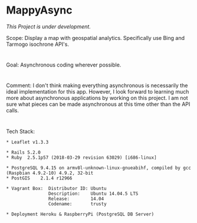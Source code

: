 # MappyAsync

*This Project is under development.*

Scope:  Display a map with geospatial analytics.  Specifically use Bing and Tarmogo isochrone API's.
#
Goal:   Asynchronous coding wherever possible.
#
Comment: I don't think making everything asynchronous is necessarily the ideal implementation for this app.  However, I look forward to learning much more about asynchronous applications by working on this project.  I am not sure what pieces can be made asynchronous at this time other than the API calls.

#


Tech Stack:

	* Leaflet v1.3.3

    * Rails 5.2.0
    * Ruby  2.5.1p57 (2018-03-29 revision 63029) [i686-linux]

    * PostgreSQL 9.4.15 on armv8l-unknown-linux-gnueabihf, compiled by gcc (Raspbian 4.9.2-10) 4.9.2, 32-bit
    * PostGIS    2.1.4 r12966

    * Vagrant Box:  Distributor ID: Ubuntu
                    Description:	Ubuntu 14.04.5 LTS
                    Release:        14.04
                    Codename:       trusty

    * Deployment Heroku & RaspberryPi (PostgreSQL DB Server)
